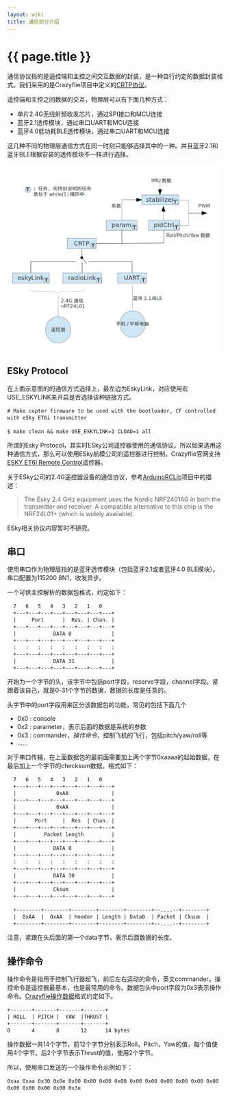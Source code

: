 ```yaml
---
layout: wiki
title: 通信部分介绍
---
```


# {{ page.title }}

通信协议指的是遥控端和主控之间交互数据的封装，是一种自行约定的数据封装格式。我们采用的是Crazyflie项目中定义的[CRTP协议](http://wiki.bitcraze.se/projects:crazyflie:firmware:comm_protocol)。

遥控端和主控之间数据的交互，物理层可以有下面几种方式：

* 单片2.4G无线射频收发芯片，通过SPI接口和MCU连接
* 蓝牙2.1透传模块，通过串口UART和MCU连接
* 蓝牙4.0低功耗BLE透传模块，通过串口UART和MCU连接

这几种不同的物理层通信方式在同一时刻只能够选择其中的一种。并且蓝牙2.1和蓝牙BLE根据安装的透传模块不一样进行选择。

![crazyflie task](/assets/img/crazyflie-task-comm.png)


## ESky Protocol

在上面示意图的的通信方式选择上，最左边为EskyLink，对应使用宏USE_ESKYLINK来开启是否选择该种链接方式。

```
# Make copter firmware to be used with the bootloader, CF controlled with eSky ET6i transmitter

$ make clean && make USE_ESKYLINK=1 CLOAD=1 all 
```

所谓的Esky Protocol，其实时ESky公司遥控器使用的通信协议。所以如果选用这种通信方式，那么可以使用ESky航模公司的遥控器进行控制。Crazyflie官网支持[ESKY ET6I Remote Control](http://wiki.bitcraze.se/projects:crazyflie:hacks:et6i)遥控器。

关于ESky公司的2.4G遥控器设备的通信协议，参考[ArduinoRCLib](http://sourceforge.net/projects/arduinorclib/)项目中的描述：

> The Esky 2.4 GHz equipment uses the Nordic NRF2401AG in both the transmitter and receiver. A compatible alternative to this chip is the NRF24L01+ (which is widely available).

ESky相关协议内容暂时不研究。

## 串口

使用串口作为物理层指的是蓝牙透传模块（包括蓝牙2.1或者蓝牙4.0 BLE模块）。串口配置为115200 8N1，收发异步。

一个可供主控解析的数据包格式，约定如下：

```
  7   6   5   4   3   2   1   0
  +---+---+---+---+---+---+---+---+
  |     Port      |  Res. | Chan. | 
  +---+---+---+---+---+---+---+---+
  |            DATA 0             |
  +---+---+---+---+---+---+---+---+
  :   :   :   :   :   :   :   :   :
  +---+---+---+---+---+---+---+---+
  |            DATA 31            |
  +---+---+---+---+---+---+---+---+
```
开始为一个字节的头，该字节中包括port字段，reserve字段，channel字段。紧跟着该自己，就是0-31个字节的数据，数据的长度是任意的。

头字节中的port字段用来区分该数据包的功能，常见的包括下面几个

* 0x0 : console
* 0x2 : parameter，表示后面的数据是系统的参数
* 0x3 : commander，*操作命令*，控制飞机的飞行，包括pitch/yaw/roll等
* ……

对于串口传输，在上面数据包的最前面需要加上两个字节0xaaaa的起始数据，在最后加上一个字节的checksum数据。格式如下：

```
  7   6   5   4   3   2   1   0
  +---+---+---+---+---+---+---+---+
  |             0xAA              |
  +---+---+---+---+---+---+---+---+
  |             0xAA              |
  +---+---+---+---+---+---+---+---+
  |      Port     |  Res  | Chan. |
  +---+---+---+---+---+---+---+---+
  |         Packet length         |
  +---+---+---+---+---+---+---+---+
  |            DATA 0             |
  +---+---+---+---+---+---+---+---+
  :   :   :   :   :   :   :   :   :
  +---+---+---+---+---+---+---+---+
  |            DATA 30            |
  +---+---+---+---+---+---+---+---+
  |            Cksum              |
  +---+---+---+---+---+---+---+---+

  +--------+--------+--------+--------+--------+--....--+--------+
  |  0xAA  |  0xAA  | Header | Length | Data0  | Packet | Cksum  |
  +--------+--------+--------+--------+--------+--....--+--------+
```
注意，紧跟在头后面的第一个data字节，表示后面数据的长度。


## 操作命令
操作命令是指用于控制飞行器起飞，前后左右运动的命令，英文commander。操控命令是遥控器最基本，也是最常用的命令。数据包头中port字段为0x3表示操作命令。[Crazyflie操作数据](http://wiki.bitcraze.se/projects:crazyflie:crtp:commander)格式约定如下。

```
+-------+-------+-------+-------+
| ROLL  | PITCH |  YAW  |THRUST |
+-------+-------+-------+-------+
0       4       8       12      14 bytes
```
操作数据一共14个字节，前12个字节分别表示Roll，Pitch，Yaw的值，每个值使用4个字节。后2个字节表示Thrust的值，使用2个字节。

所以，使用串口发送的一个操作命令示例如下：

```
0xaa 0xaa 0x30 0x0e 0x00 0x00 0x00 0x00 0x00 0x00 0x00 0x00 0x00 0x00 0x00 0x00 0x00 0x00 0x3e
```
